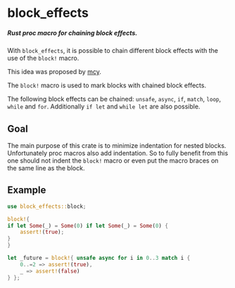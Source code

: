 # block_effects
##### Rust proc macro for chaining block effects.
With `block_effects`, it is possible to chain different block effects with the use of the `block!` macro.

This idea was proposed by [mcy](https://internals.rust-lang.org/t/eliminating-seemingly-unnecessary-braces/12971).

The `block!` macro is used to mark blocks with chained block effects.

The following block effects can be chained:
`unsafe`, `async`, `if`, `match`, `loop`, `while` and `for`.
Additionally `if let` and `while let` are also possible.


## Goal
The main purpose of this crate is to minimize indentation for nested blocks.
Unfortunately proc macros also add indentation. 
So to fully benefit from this one should not indent the `block!` macro or even put the macro braces on the same line as the block.

## Example
``` rust
use block_effects::block;

block!{
if let Some(_) = Some(0) if let Some(_) = Some(0) {
    assert!(true); 
}
}

let _future = block!{ unsafe async for i in 0..3 match i { 
    0..=2 => assert!(true),
    _ => assert!(false)
} };
```
